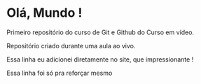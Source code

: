 # Olá, Mundo !
 Primeiro repositório do curso de Git e Github do Curso em vídeo.

 Repositório criado durante uma aula ao vivo.
 
 Essa linha eu adicionei diretamente no site, que impressionante !
 
 Essa linha foi só pra reforçar mesmo
